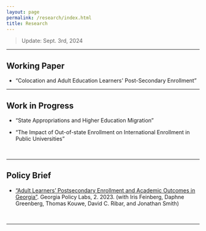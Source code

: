 ```yaml
---
layout: page
permalink: /research/index.html
title: Research
---
```


> Update: Sept. 3rd, 2024
>
<!-- > (†: equal contribution, ~: corresponding author) -->

<!-- ## Conference Paper

- BLEGuard: Hybrid Detection Mechanism for Safeguarding Bluetooth Low Energy Networks Against Spoofing Attacks<br>**Hanlin Cai**†, Yuchen Fang†, Jiacheng Huang, Honglin Liao, Meng Yuan, Zhezhuang Xu~<br>The 30th ACM SIGKDD Conference on Knowledge Discovery and Data Mining. Also presented in MobiSys 2024 Poster Session.<br>Barcelona, Spain. June, 2024.

  <br> -->
---

## Working Paper

- “Colocation and Adult Education Learners' Post-Secondary Enrollment”

---

## Work in Progress

- “State Appropriations and Higher Education Migration”

- “The Impact of Out-of-state Enrollment on International
Enrollment in Public Universities”

<!-- - [Hybrid Detection Mechanism for Spoofing Attacks in Bluetooth Low Energy Networks](https://caihanlin.com/mypaper/thesis/UG-thesis.pdf)<br>**Hanlin Cai** (Advisor: Zhezhuang Xu). **Best Bachelor Thesis Award** (Top 1/300).<br>Proposal paper has been accepted by AAAI 2024<br>Expect to submit a long paper to KDD 2024.

- [Industrial Inspection System based on Intelligent IoT and Bionic Quadruped Robot](https://caihanlin.com/mypaper/thesis/IP-report.pdf)<br>**Hanlin Cai** (Advisor: Zhezhuang Xu, Yuxiong Xia). Junior-year Intern Program.<br>Industrial Placement at China Huading Tech and IIoT Lab<br> -->

  <br>

---

## Policy Brief 

- [“Adult Learners’ Postsecondary Enrollment and
Academic Outcomes in Georgia”](https://scholarworks.gsu.edu/gpl_reports/43/). Georgia Policy Labs, 2. 2023.
(with Iris Feinberg, Daphne Greenberg, Thomas Kouwe,
David C. Ribar, and Jonathan Smith)

<br>

---

<!-- ## Early Project

- [Securing Billion Bluetooth Devices leveraging Learning-based Techniques](https://ojs.aaai.org/index.php/AAAI/article/view/30544)<br>*Final year project (FYP).*<br>**Hanlin Cai** (Advisors: Zhezhuang Xu, Tozammel Hossain)<br>AAAI Conference on Artificial Intelligence. Undergraduate Consortium.<br>Vancouver, Canada. February, 2024.

- Optimizing Traffic Sign Detection System Using Deep Residual Neural Networks Combined with Analytic Hierarchy Process Model<br>*Junior-year course design.*<br>**Hanlin Cai**, Zheng Li, Jiaqi Hu, Wei Hong Lim, Sew Sun Tiang, Mastaneh Mokayef, Chin Hong Wong<br>The 28th International Conference on Artificial Life and Robotics.<br>Beppu, Japan. February, 2023.<br>Recommended for expanding publication in the Journal of Advances in Artificial Life Robotics (EI Compendex).

- An IoT Garbage Monitoring System for Effective Garbage Management<br>*First-year course design.*<br>**Hanlin Cai**, Jiaqi Hu, Zheng Li, Wei Hong Lim, Mastaneh Mokayef, Chin Hong Wong<br>The 4th International Conference on Computer Engineering, Network and Intelligent Multimedia<br>Surabaya, Indonesia. November, 2022 (EI Compendex).<br>

  <br> -->
